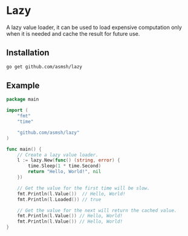 # Lazy

A lazy value loader, it can be used to load expensive computation only when it is needed 
and cache the result for future use.

## Installation

```bash
go get github.com/asmsh/lazy
```

## Example

```go
package main

import (
	"fmt"
	"time"

	"github.com/asmsh/lazy"
)

func main() {
	// Create a lazy value loader.
	l := lazy.New(func() (string, error) {
		time.Sleep(1 * time.Second)
		return "Hello, World!", nil
	})

	// Get the value for the first time will be slow.
	fmt.Println(l.Value())  // Hello, World!
	fmt.Println(l.Loaded()) // true

	// Get the value for the next will return the cached value.
	fmt.Println(l.Value()) // Hello, World!
	fmt.Println(l.Value()) // Hello, World!
}
```
